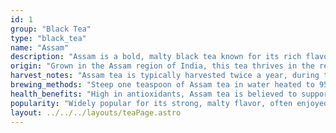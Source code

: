 ```yaml
---
id: 1
group: "Black Tea"
type: "black_tea"
name: "Assam"
description: "Assam is a bold, malty black tea known for its rich flavor and dark liquor, often used in breakfast blends."
origin: "Grown in the Assam region of India, this tea thrives in the region's tropical climate."
harvest_notes: "Assam tea is typically harvested twice a year, during the first flush (spring) and second flush (summer)."
brewing_methods: "Steep one teaspoon of Assam tea in water heated to 95°C-100°C (203°F-212°F) for 3-5 minutes for a robust cup."
health_benefits: "High in antioxidants, Assam tea is believed to support heart health and boost energy."
popularity: "Widely popular for its strong, malty flavor, often enjoyed with milk and sugar."
layout: ../../../layouts/teaPage.astro
---
```

